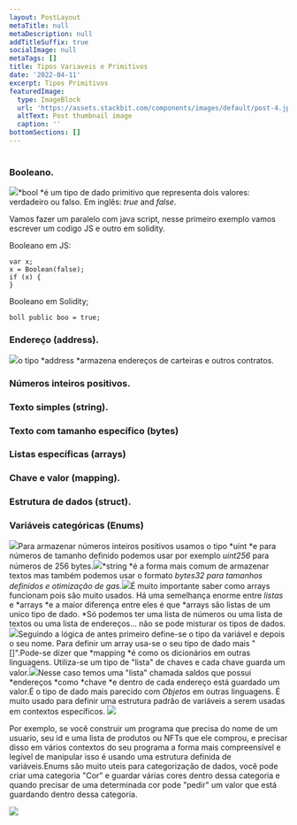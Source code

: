 ```yaml
---
layout: PostLayout
metaTitle: null
metaDescription: null
addTitleSuffix: true
socialImage: null
metaTags: []
title: Tipos Variaveis e Primitivos
date: '2022-04-11'
excerpt: Tipos Primitivos
featuredImage:
  type: ImageBlock
  url: 'https://assets.stackbit.com/components/images/default/post-4.jpeg'
  altText: Post thumbnail image
  caption: ''
bottomSections: []
---
```

#

### Booleano.

![](https://3038272287-files.gitbook.io/~/files/v0/b/gitbook-x-prod.appspot.com/o/spaces%2FXT0NrtKBWFOa2UENeSLs%2Fuploads%2FV7rf4wz3AWoxafcNuvRR%2Fimage.png?alt=media\&token=aef2f9a5-c6ae-41b2-addf-cf5fcc4262b1)\*bool \*é um tipo de dado primitivo que representa dois valores: verdadeiro ou falso. Em inglês: *true* and *false*.

Vamos fazer um paralelo com java script, nesse primeiro exemplo vamos escrever um codigo JS e outro em solidity.

Booleano em JS:

```
var x;
x = Boolean(false);
if (x) {
}
```

Booleano em Solidity;

```
boll public boo = true;
```

### Endereço (address).

![](https://3038272287-files.gitbook.io/~/files/v0/b/gitbook-x-prod.appspot.com/o/spaces%2FXT0NrtKBWFOa2UENeSLs%2Fuploads%2Fz3IMQP47iDp51reuY2BS%2Fimage.png?alt=media\&token=7ae2627b-f102-4cb5-b9f3-0906c414ce8c)o tipo \*address \*armazena endereços de carteiras e outros contratos.

### Números inteiros positivos.

### Texto simples (string).

### Texto com tamanho específico (bytes)

### Listas específicas (arrays)

### Chave e valor (mapping).

### Estrutura de dados (struct).

### Variáveis categóricas (Enums)

![](https://3038272287-files.gitbook.io/~/files/v0/b/gitbook-x-prod.appspot.com/o/spaces%2FXT0NrtKBWFOa2UENeSLs%2Fuploads%2FLsvSuIleImdPYb2Fv42i%2Fimage.png?alt=media\&token=9a9f531f-98c7-4262-a322-12fbd2bed4cd)Para armazenar números inteiros positivos usamos o tipo \*uint \*e para números de tamanho definido podemos usar por exemplo *uint256* para números de 256 bytes.![](https://3038272287-files.gitbook.io/~/files/v0/b/gitbook-x-prod.appspot.com/o/spaces%2FXT0NrtKBWFOa2UENeSLs%2Fuploads%2FlQBi7MixfgVX9bIxdOzl%2Fimage.png?alt=media\&token=cda69e7e-bb7a-4fbc-8134-c52b62a742d1)\*string \*é a forma mais comum de armazenar textos mas também podemos usar o formato *bytes32 para tamanhos definidos e otimização de gas.*![](https://3038272287-files.gitbook.io/~/files/v0/b/gitbook-x-prod.appspot.com/o/spaces%2FXT0NrtKBWFOa2UENeSLs%2Fuploads%2FYYVjrVKzaQTqDK1bqWDP%2Fimage.png?alt=media\&token=9d5d7329-7921-4d05-8685-a646a333b788)É muito importante saber como arrays funcionam pois são muito usados. Há uma semelhança enorme entre *listas* e \*arrays \*e a maior diferença entre eles é que \*arrays são listas de um unico tipo de dado. \*Só podemos ter uma lista de números ou uma lista de textos ou uma lista de endereços... não se pode misturar os tipos de dados.![](https://3038272287-files.gitbook.io/~/files/v0/b/gitbook-x-prod.appspot.com/o/spaces%2FXT0NrtKBWFOa2UENeSLs%2Fuploads%2Fua2JVsJz2hH2OoEoyUyO%2Fimage.png?alt=media\&token=8bffb2cc-fad6-4f88-9674-83365c922cf5)Seguindo a lógica de antes primeiro define-se o tipo da variável e depois o seu nome. Para definir um array usa-se o seu tipo de dado mais "\[]".Pode-se dizer que \*mapping \*é como os dicionários em outras linguagens. Utiliza-se um tipo de "lista" de chaves e cada chave guarda um valor.![](https://3038272287-files.gitbook.io/~/files/v0/b/gitbook-x-prod.appspot.com/o/spaces%2FXT0NrtKBWFOa2UENeSLs%2Fuploads%2FFevCCGCH2UmHMQHdK6tn%2Fimage.png?alt=media\&token=b734b58b-c2d5-479e-954f-6f42801553bf)Nesse caso temos uma "lista" chamada saldos que possui \*endereços \*como \*chave \*e dentro de cada endereço está guardado um valor.É o tipo de dado mais parecido com *Objetos* em outras linguagens. É muito usado para definir uma estrutura padrão de variáveis a serem usadas em contextos específicos. ![](https://3038272287-files.gitbook.io/~/files/v0/b/gitbook-x-prod.appspot.com/o/spaces%2FXT0NrtKBWFOa2UENeSLs%2Fuploads%2FaJzhMJpgq1iWp0pJuORf%2Fimage.png?alt=media\&token=c1f86aa4-4076-4a42-94e4-beb6d8c3adb1)

Por exemplo, se você construir um programa que precisa do nome de um usuario, seu id e uma lista de produtos ou NFTs que ele comprou, e precisar disso em vários contextos do seu programa a forma mais compreensível e legível de manipular isso é usando uma estrutura definida de variáveis.Enums são muito uteis para categorização de dados, você pode criar uma categoria "Cor" e guardar várias cores dentro dessa categoria e quando precisar de uma determinada cor pode "pedir" um valor que está guardando dentro dessa categoria.

![](https://3038272287-files.gitbook.io/~/files/v0/b/gitbook-x-prod.appspot.com/o/spaces%2FXT0NrtKBWFOa2UENeSLs%2Fuploads%2FkfWLUKGLRfcF6a2P20Nv%2Fimage.png?alt=media\&token=81fca74d-852d-48a9-9527-7b462ed814e6)

